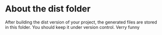 # About the dist folder
After building the dist version of your project, the generated files are stored in this folder. You should keep it under version control.
Verry funny
